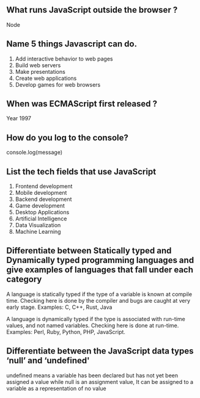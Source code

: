 ## What runs JavaScript outside the browser ?

Node

## Name 5 things Javascript can do.

1. Add interactive behavior to web pages
2. Build web servers
3. Make presentations
4. Create web applications
5. Develop games for web browsers

## When was ECMAScript first released ?

Year 1997

## How do you log to the console?

console.log(message)

## List the tech fields that use JavaScript

1. Frontend development
2. Mobile development
3. Backend development
4. Game development
5. Desktop Applications
6. Artificial Intelligence
7. Data Visualization
8. Machine Learning

## Differentiate between Statically typed and Dynamically typed programming languages and give examples of languages that fall under each category

A language is statically typed if the type of a variable is known at compile time. Checking here is done by the compiler and bugs are caught at very early stage.
Examples: C, C++, Rust, Java

A language is dynamically typed if the type is associated with run-time values, and not named variables. Checking here is done at run-time.
Examples: Perl, Ruby, Python, PHP, JavaScript.

## Differentiate between the JavaScript data types ‘null’ and ‘undefined'

undefined means a variable has been declared but has not yet been assigned a value while null is an assignment value, It can be assigned to a variable as a representation of no value
